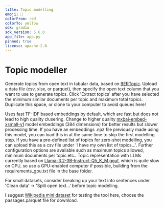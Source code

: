 ```yaml
---
title: Topic modelling
emoji: 🚀
colorFrom: red
colorTo: yellow
sdk: gradio
sdk_version: 5.6.0
app_file: app.py
pinned: true
license: apache-2.0
---
```


# Topic modeller

Generate topics from open text in tabular data, based on [BERTopic](https://maartengr.github.io/BERTopic/). Upload a data file (csv, xlsx, or parquet), then specify the open text column that you want to use to generate topics. Click 'Extract topics' after you have selected the minimum similar documents per topic and maximum total topics. Duplicate this space, or clone to your computer to avoid queues here!

Uses fast TF-IDF based embeddings by default, which are fast but does not lead to high quality clusering. Change to higher quality [mxbai-embed-xsmall-v1](mixedbread-ai/mxbai-embed-xsmall-v1) model embeddings (384 dimensions) for better results but slower processing time. If you have an embeddings .npz file previously made using this model, you can load this in at the same time to skip the first modelling step. If you have a pre-defined list of topics for zero-shot modelling, you can upload this as a csv file under 'I have my own list of topics...'. Further configuration options are available such as maximum topics allowed, minimum documents per topic etc.. Topic representation with LLMs currently based on [Llama-3.2-3B-Instruct-Q5_K_M.gguf](https://huggingface.co/bartowski/Llama-3.2-3B-Instruct-GGUF), which is quite slow on CPU, so use a GPU-enabled computer if possible, building from the requirements_gpu.txt file in the base folder.

For small datasets, consider breaking up your text into sentences under 'Clean data' -> 'Split open text...' before topic modelling.

I suggest [Wikipedia mini dataset](https://huggingface.co/datasets/rag-datasets/mini_wikipedia/tree/main/data) for testing the tool here, choose the passages.parquet file for download.